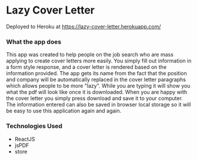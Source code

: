 # Lazy Cover Letter

Deployed to Heroku at https://lazy-cover-letter.herokuapp.com/ 

### What the app does
This app was created to help people on the job search who are mass applying to create cover letters more easily. You simply fill out information in a form style response, and a cover letter is rendered based on the information provided. The app gets its name from the fact that the position and company will be automatically replaced in the cover letter paragraphs which allows people to be more "lazy". While you are typing it will show you what the pdf will look like once it is downloaded. When you are happy with the cover letter you simply press download and save it to your computer. The information entered can also be saved in browser local storage so it will be easy to use this application again and again.

### Technologies Used
- ReactJS
- jsPDF
- store
